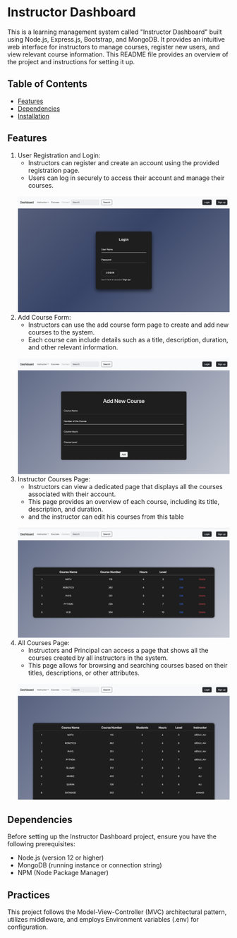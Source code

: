 <h1>Instructor Dashboard</h1>

<p>This is a learning management system called "Instructor Dashboard" built using Node.js, Express.js, Bootstrap, and MongoDB. It provides an intuitive web interface for instructors to manage courses, register new users, and view relevant course information. This README file provides an overview of the project and instructions for setting it up.</p>

<h2>Table of Contents</h2>

<ul>
  <li><a href="#features">Features</a></li>
  <li><a href="#prerequisites">Dependencies</a></li>
  <li><a href="#installation">Installation</a></li>
 
</ul>

<h2>Features</h2>

<ol>
  <li>User Registration and Login:
    <ul>
      <li>Instructors can register and create an account using the provided registration page.</li>
      <li>Users can log in securely to access their account and manage their courses.</li>
    </ul>
 
  </li>
  <br>
   <img src="./images2/2.png"> <br>
  <li>Add Course Form:
    <ul>
      <li>Instructors can use the add course form page to create and add new courses to the system.</li>
      <li>Each course can include details such as a title, description, duration, and other relevant information.</li>
    </ul>
  </li>
 <br> <img src="./images2/4.png"> <br>

  <li>Instructor Courses Page:
    <ul>
      <li>Instructors can view a dedicated page that displays all the courses associated with their account.</li>
      <li>This page provides an overview of each course, including its title, description, and duration.</li>
      <li> and the instructor can edit his courses from this table
    </ul>
  </li>
<br> <img src="./images2/6.png"> <br>
  <li>All Courses Page:
    <ul>
      <li>Instructors and Principal can access a page that shows all the courses created by all instructors in the system.</li>
      <li>This page allows for browsing and searching courses based on their titles, descriptions, or other attributes.</li>
    </ul>
  </li>
  <br> <img src="./images2/1.png"> <br>

</ol>

<h2>Dependencies</h2>

<p>Before setting up the Instructor Dashboard project, ensure you have the following prerequisites:</p>

<ul>
  <li>Node.js (version 12 or higher)</li>
  <li>MongoDB (running instance or connection string)</li>
  <li>NPM (Node Package Manager)</li>
</ul>
<h2>Practices</h2>

<p>
This project follows the Model-View-Controller (MVC) architectural pattern, utilizes middleware, and employs Environment variables (.env) for configuration.</p> 






